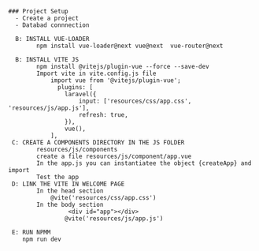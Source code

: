     ### Project Setup
      - Create a project
      - Databad connnection
     
      B: INSTALL VUE-LOADER
            npm install vue-loader@next vue@next  vue-router@next
    
      B: INSTALL VITE JS
            npm install @vitejs/plugin-vue --force --save-dev
            Import vite in vite.config.js file
                import vue from '@vitejs/plugin-vue';
                  plugins: [
                    laravel({
                        input: ['resources/css/app.css', 'resources/js/app.js'],
                        refresh: true,
                    }),
                    vue(),
                ],
     C: CREATE A COMPONENTS DIRECTORY IN THE JS FOLDER
            resources/js/components
            create a file resources/js/component/app.vue
            In the app.js you can instantiatee the object {createApp} and import
            Test the app
     D: LINK THE VITE IN WELCOME PAGE
            In the head section
                @vite('resources/css/app.css')
            In the body section
                     <div id="app"></div>
                    @vite('resources/js/app.js')

     E: RUN NPMM
        npm run dev
